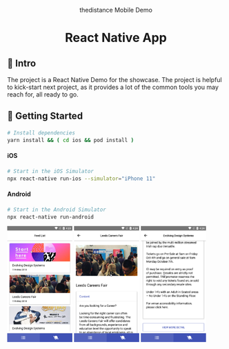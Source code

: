 <div align="center">
  <p>thedistance Mobile Demo</p>
  <h1>React Native App</h1>
</div>

## 👋 Intro

The project is a React Native Demo for the showcase.
The project is helpful to kick-start next project, as it provides a lot of the common tools you may reach for, all ready to go.

## 🚀 Getting Started

```bash
# Install dependencies
yarn install && ( cd ios && pod install )
```

#### iOS

```bash
# Start in the iOS Simulator
npx react-native run-ios --simulator="iPhone 11"
```

#### Android

```bash
# Start in the Android Simulator
npx react-native run-android
```
<img src="1.png" width="30%" />
<img src="2.png" width="30%" />
<img src="3.png" width="30%" />
